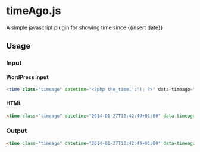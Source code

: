 timeAgo.js
==========

A simple javascript plugin for showing time since {{insert date}}

## Usage

### Input

#### WordPress input
```php
<time class="timeago" datetime="<?php the_time('c'); ?>" data-timeago="<?php the_time('U'); ?>" title="<?php the_time('F j, Y'); ?>"><?php the_time('F j, Y'); ?></time>
```

#### HTML
```html
<time class="timeago" datetime="2014-01-27T12:42:49+01:00" data-timeago="1390822969" title="27 Januari, 2014">27 Januari, 2014</time>
```

### Output

```html
<time class="timeago" datetime="2014-01-27T12:42:49+01:00" data-timeago="1390822969">Mindre än en minut sedan.</time>
```
